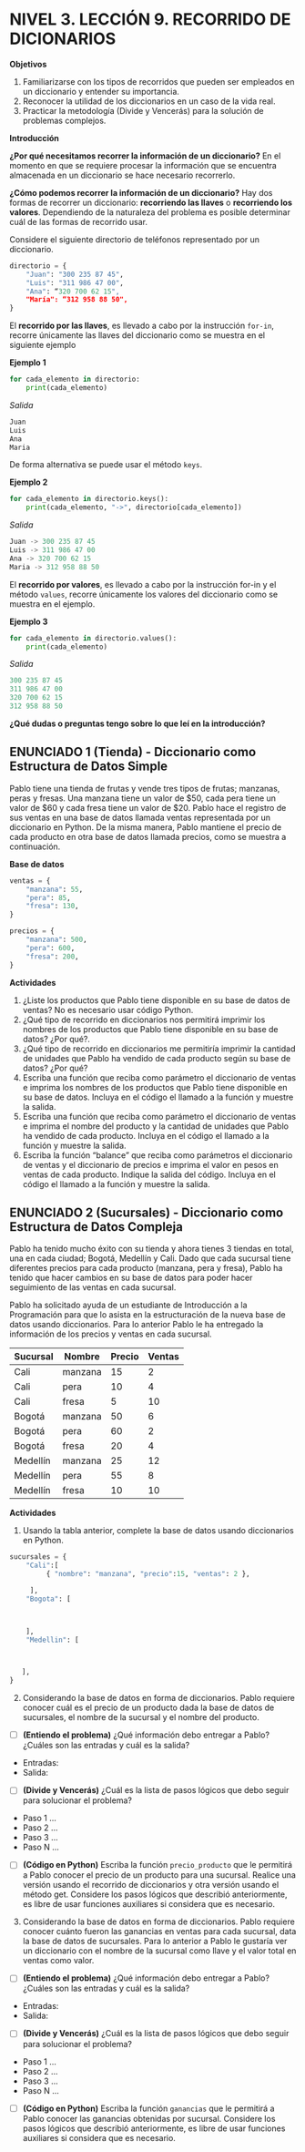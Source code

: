 # NIVEL 3. LECCIÓN 9. RECORRIDO DE DICIONARIOS

**Objetivos**

1. Familiarizarse con los tipos de recorridos que pueden ser empleados en un diccionario y entender su importancia.
2. Reconocer la utilidad de los diccionarios en un caso de la vida real.
3. Practicar la metodología (Divide y Vencerás) para la solución de problemas complejos. 

**Introducción**

**¿Por qué necesitamos recorrer la información de un diccionario?** En el momento en que se requiere procesar la información que se encuentra almacenada en un diccionario se hace necesario recorrerlo.

**¿Cómo podemos recorrer la información de un diccionario?** Hay dos formas de recorrer un diccionario: **recorriendo las llaves** o **recorriendo los valores**. Dependiendo de la naturaleza del problema es posible determinar cuál de las formas de recorrido usar.

Considere el siguiente directorio de teléfonos representado por un diccionario.

```python
directorio = {
    "Juan": "300 235 87 45",
    "Luis": "311 986 47 00",
    "Ana": “320 700 62 15",
    "María": “312 958 88 50",
}
```
El **recorrido por las llaves**, es llevado a cabo por la instrucción `for-in`, recorre únicamente las llaves del diccionario como se muestra en el siguiente ejemplo

**Ejemplo 1**
```python 
for cada_elemento in directorio:
    print(cada_elemento)
```

*Salida*
```python 
Juan
Luis
Ana
Maria
```

De forma alternativa se puede usar el método `keys`.

**Ejemplo 2**
```python 
for cada_elemento in directorio.keys():
    print(cada_elemento, "->", directorio[cada_elemento])
```

*Salida*
```python 
Juan -> 300 235 87 45
Luis -> 311 986 47 00
Ana -> 320 700 62 15
Maria -> 312 958 88 50
```

El **recorrido por valores**, es llevado a cabo por la instrucción for-in y el método `values`, recorre únicamente los valores del diccionario como se muestra en el ejemplo.

**Ejemplo 3**
```python 
for cada_elemento in directorio.values():
    print(cada_elemento)
```

*Salida*
```python 
300 235 87 45
311 986 47 00
320 700 62 15
312 958 88 50
```

**¿Qué dudas o preguntas tengo sobre lo que leí en la introducción?**

## ENUNCIADO 1 (Tienda) - Diccionario como Estructura de Datos Simple

Pablo tiene una tienda de frutas y vende tres tipos de frutas; manzanas, peras y fresas. Una manzana tiene un valor de $50, cada pera tiene un valor de $60 y cada fresa tiene un valor de $20. Pablo hace el registro de sus ventas en una base de datos llamada ventas representada por un diccionario en Python. De la misma manera, Pablo mantiene el precio de cada producto en otra base de datos llamada precios, como se muestra a continuación.

**Base de datos**
```python
ventas = {
    "manzana": 55,
    "pera": 85,
    "fresa": 130,
}

precios = {
    "manzana": 500,
    "pera": 600,
    "fresa": 200,
}
```
**Actividades**

1. ¿Liste los productos que Pablo tiene disponible en su base de datos de ventas? No es necesario usar código Python.
2. ¿Qué tipo de recorrido en diccionarios nos permitirá imprimir los nombres de los productos que Pablo tiene disponible en su base de datos? ¿Por qué?.
3. ¿Qué tipo de recorrido en diccionarios me permitiría imprimir la cantidad de unidades que Pablo ha vendido de cada producto según su base de datos?  ¿Por qué?
4. Escriba una función que reciba como parámetro el diccionario de ventas e imprima los nombres de los productos que Pablo tiene disponible en su base de datos. Incluya en el código el llamado a la función y muestre la salida.
5. Escriba una función que reciba como parámetro el diccionario de ventas e imprima el nombre del producto y la cantidad de unidades que Pablo ha vendido de cada producto. Incluya en el código el llamado a la función y muestre la salida.
6.  Escriba la función “balance” que reciba como parámetros el diccionario de ventas y el diccionario de precios e imprima el valor en pesos en ventas de cada producto. Indique la salida del código. Incluya en el código el llamado a la función y muestre la salida.


## ENUNCIADO 2 (Sucursales) - Diccionario como Estructura de Datos Compleja

Pablo ha tenido mucho éxito con su tienda y ahora tienes 3 tiendas en total, una en cada ciudad; Bogotá, Medellín y Cali. Dado que cada sucursal tiene diferentes precios para cada producto (manzana, pera y fresa), Pablo ha tenido que hacer cambios en su base de datos para poder hacer seguimiento de las ventas en cada sucursal. 

Pablo ha solicitado ayuda de un estudiante de Introducción a la Programación para que lo asista en la estructuración de la nueva base de datos usando diccionarios. Para lo anterior Pablo le ha entregado la información de los precios y ventas en cada sucursal. 

| Sucursal  | Nombre  | Precio | Ventas |
|-----------|---------|--------|--------|
| Cali      | manzana | 15     | 2      |
| Cali      | pera    | 10     | 4      |
| Cali      | fresa   | 5      | 10     |
| Bogotá    | manzana | 50     | 6      |
| Bogotá    | pera    | 60     | 2      |
| Bogotá    | fresa   | 20     | 4      |
| Medellín  | manzana | 25     | 12     |
| Medellín  | pera    | 55     | 8      |
| Medellín  | fresa   | 10     | 10     |

**Actividades**

1. Usando la tabla anterior, complete la base de datos usando diccionarios en Python.

```python
sucursales = {
    "Cali":[ 
         { "nombre": "manzana", "precio":15, "ventas": 2 },

     ],
    "Bogota": [



    ],
    "Medellin": [



   ],
}
```

2. Considerando la base de datos en forma de diccionarios. Pablo requiere conocer cuál es el precio de un producto dada la base de datos de sucursales, el nombre de la sucursal y el nombre del producto.

- [ ] **(Entiendo el problema)** ¿Qué información debo entregar a Pablo? ¿Cuáles son las entradas y cuál es la salida?

* Entradas:
* Salida:

- [ ] **(Divide y Vencerás)** ¿Cuál es la lista de pasos lógicos que debo seguir para solucionar el problema?

* Paso 1 ...
* Paso 2 ...
* Paso 3 ...
* Paso N ...

- [ ] **(Código en Python)** Escriba la función `precio_producto` que le permitirá a Pablo conocer el precio de un producto para una sucursal. Realice una versión usando el recorrido de diccionarios y otra versión usando el método get. Considere los pasos lógicos que describió anteriormente, es libre de usar funciones auxiliares si considera que es necesario.


3. Considerando la base de datos en forma de diccionarios. Pablo requiere conocer cuánto fueron las ganancias en ventas para cada sucursal, data la base de datos de sucursales. Para lo anterior a Pablo le gustaría ver un diccionario con el nombre de la sucursal como llave y el valor total en ventas como valor.

- [ ] **(Entiendo el problema)** ¿Qué información debo entregar a Pablo? ¿Cuáles son las entradas y cuál es la salida?

* Entradas:
* Salida:

- [ ] **(Divide y Vencerás)** ¿Cuál es la lista de pasos lógicos que debo seguir para solucionar el problema?

* Paso 1 ...
* Paso 2 ...
* Paso 3 ...
* Paso N ...

- [ ] **(Código en Python)** Escriba la función `ganancias` que le permitirá a Pablo conocer las ganancias obtenidas por sucursal. Considere los pasos lógicos que describió anteriormente, es libre de usar funciones auxiliares si considera que es necesario.


